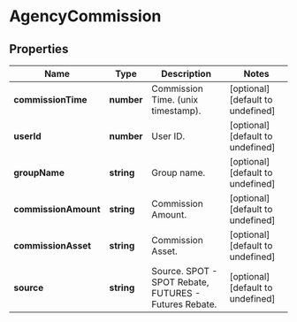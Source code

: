 # AgencyCommission

## Properties

Name | Type | Description | Notes
------------ | ------------- | ------------- | -------------
**commissionTime** | **number** | Commission Time. (unix timestamp). | [optional] [default to undefined]
**userId** | **number** | User ID. | [optional] [default to undefined]
**groupName** | **string** | Group name. | [optional] [default to undefined]
**commissionAmount** | **string** | Commission Amount. | [optional] [default to undefined]
**commissionAsset** | **string** | Commission Asset. | [optional] [default to undefined]
**source** | **string** | Source. SPOT - SPOT Rebate, FUTURES - Futures Rebate. | [optional] [default to undefined]

